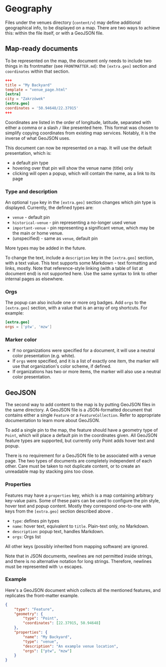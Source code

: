 # Geography

Files under the venues directory (`content/v`) may define additional geographical info, to be displayed on a map. There are two ways to achieve this: within the file itself, or with a GeoJSON file.

## Map-ready documents

To be represented on the map, the document only needs to include two things in its frontmatter (see `FRONTMATTER.md`): the `[extra.geo]` section and `coordinates` within that section.

```toml
+++
title = "My Backyard"
template = "venue_page.html"
[extra]
city = "Zakrzówek"
[extra.geo]
coordinates = '50.94648/22.37915'
+++
```

Coordinates are listed in the order of longitude, latitude, separated with either a comma or a slash `/` like presented here. This format was chosen to simplify copying coordinates from existing map services. Notably, it is the inverse of what GeoJSON uses.

This document can now be represented on a map. It will use the default presentation, which is:

* a default pin type
* hovering over that pin will show the venue name (title) only
* clicking will open a popup, which will contain the name, as a link to its page

### Type and description

An optional `type` key in the `[extra.geo]` section changes which pin type is displayed.
Currently, the defined types are:

* `venue` - default pin
* `historical-venue` - pin representing a no-longer used venue
* `important-venue` - pin representing a significant venue, which may be the main or home venue.
* (unspecified) - same as `venue`, default pin

More types may be added in the future.

To change the text, include a `description` key in the `[extra.geo]` section, with a text value. This text supports some Markdown - text formatting and links, mostly. Note that reference-style linking (with a table of list at document end) is not supported here. Use the same syntax to link to other internal pages as elsewhere.

### Orgs

The popup can also include one or more org badges. Add `orgs` to the `[extra.geo]` section, with a value that is an array of org shortcuts. For example:

```toml
[extra.geo]
orgs = ['ptw', 'mzw']
```

### Marker color

* If no organizations were specified for a document, it will use a neutral color presentation (e.g. white).
* If `orgs` were specified, and it is a list of exactly one item, the marker will use that organization's color scheme, if defined.
* If organizations has two or more items, the marker will also use a neutral color presentation.

## GeoJSON

The second way to add content to the map is by putting GeoJSON files in the same directory. A GeoJSON file is a JSON-formatted document that contains either a single `Feature` or a `FeatureCollection`. Refer to appropriate documentation to learn more about GeoJSON.

To add a single pin to the map, the feature should have a geometry type of `Point`, which will place a default pin in the coordinates given. All GeoJSON feature types are supported, but currently only Point adds hover text and popup.

There is no requirement for a GeoJSON file to be associated with a venue page. The two types of documents are completely independent of each other. Care must be taken to not duplicate content, or to create an unreadable map by stacking pins too close.

### Properties

Features may have a `properties` key, which is a map containing arbitrary key-value pairs. Some of these pairs can be used to configure the pin style, hover text and popup content. Mostly they correspond one-to-one with keys from the `[extra.geo]` section described above .

* `type`: defines pin types
* `name`: hover text, equivalent to `title`. Plain-text only, no Markdown.
* `description`: popup text, handles Markdown.
* `orgs`: Orgs list

All other keys (possibly inherited from mapping software) are ignored.

Note that in JSON documents, newlines are not permitted inside strings, and there is no alternative notation for long strings. Therefore, newlines must be represented with `\n` escapes.

### Example

Here's a GeoJSON document which collects all the mentioned features, and replicates the front-matter example.

```json
{
    "type": "Feature",
    "geometry": {
        "type": "Point",
        "coordinates": [22.37915, 50.94648]
    },
    "properties": {
        "name": "My Backyard",
        "type": "venue",
        "description": "An example venue location",
        "orgs": ["ptw", "mzw"]
    }
}
```
